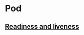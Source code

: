# Pod

## [Readiness and liveness](https://kubernetes.io/docs/concepts/workloads/pods/pod-lifecycle/)
